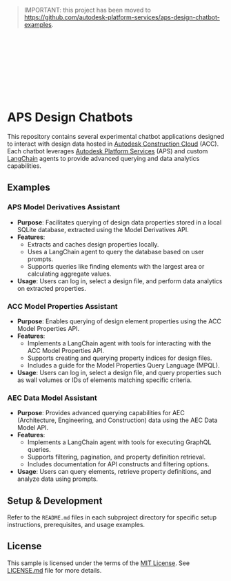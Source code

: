 > IMPORTANT: this project has been moved to https://github.com/autodesk-platform-services/aps-design-chatbot-examples.

<br/>
<br/>
<br/>
<br/>
<br/>
<br/>
<br/>
<br/>

# APS Design Chatbots

This repository contains several experimental chatbot applications designed to interact with design data hosted in [Autodesk Construction Cloud](https://construction.autodesk.com/) (ACC). Each chatbot leverages [Autodesk Platform Services](https://aps.autodesk.com/) (APS) and custom [LangChain](https://www.langchain.com/) agents to provide advanced querying and data analytics capabilities.

## Examples

### APS Model Derivatives Assistant

- **Purpose**: Facilitates querying of design data properties stored in a local SQLite database, extracted using the Model Derivatives API.
- **Features**:
  - Extracts and caches design properties locally.
  - Uses a LangChain agent to query the database based on user prompts.
  - Supports queries like finding elements with the largest area or calculating aggregate values.
- **Usage**: Users can log in, select a design file, and perform data analytics on extracted properties.

### ACC Model Properties Assistant

- **Purpose**: Enables querying of design element properties using the ACC Model Properties API.
- **Features**:
  - Implements a LangChain agent with tools for interacting with the ACC Model Properties API.
  - Supports creating and querying property indices for design files.
  - Includes a guide for the Model Properties Query Language (MPQL).
- **Usage**: Users can log in, select a design file, and query properties such as wall volumes or IDs of elements matching specific criteria.

### AEC Data Model Assistant

- **Purpose**: Provides advanced querying capabilities for AEC (Architecture, Engineering, and Construction) data using the AEC Data Model API.
- **Features**:
  - Implements a LangChain agent with tools for executing GraphQL queries.
  - Supports filtering, pagination, and property definition retrieval.
  - Includes documentation for API constructs and filtering options.
- **Usage**: Users can query elements, retrieve property definitions, and analyze data using prompts.

## Setup & Development

Refer to the `README.md` files in each subproject directory for specific setup instructions, prerequisites, and usage examples.

## License

This sample is licensed under the terms of the [MIT License](http://opensource.org/licenses/MIT). See [LICENSE.md](LICENSE.md) file for more details.
